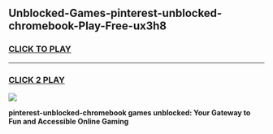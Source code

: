 
## Unblocked-Games-pinterest-unblocked-chromebook-Play-Free-ux3h8
<h3>
<a href="https://premium76.site?title=pinterest-unblocked-chromebook&ref=19M">CLICK TO PLAY</a></h3>
<hr>

<h3>
<a href="https://premium76.site?title=pinterest-unblocked-chromebook&ref=19M">CLICK 2 PLAY</a>
  
</h3>

<a href="https://premium76.site?title=pinterest-unblocked-chromebook&ref=19M"><img src="https://clearcache.store/games.png"></a>


**pinterest-unblocked-chromebook games unblocked: Your Gateway to Fun and Accessible Online Gaming**
